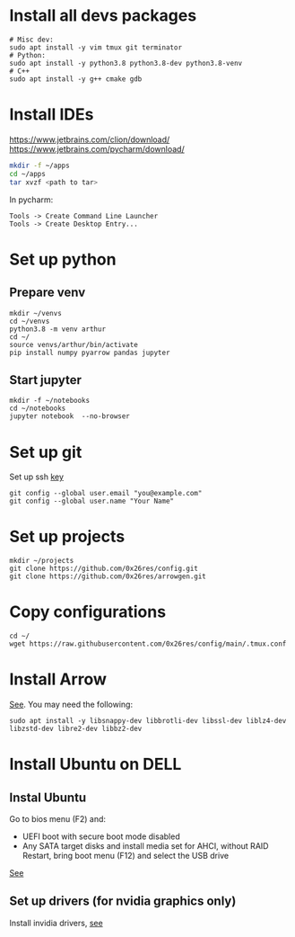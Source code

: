 # Install all devs packages

```
# Misc dev:
sudo apt install -y vim tmux git terminator
# Python:
sudo apt install -y python3.8 python3.8-dev python3.8-venv
# C++
sudo apt install -y g++ cmake gdb
```

# Install IDEs

https://www.jetbrains.com/clion/download/
https://www.jetbrains.com/pycharm/download/

```bash
mkdir -f ~/apps
cd ~/apps
tar xvzf <path to tar>
```

In pycharm:
```
Tools -> Create Command Line Launcher
Tools -> Create Desktop Entry...
```

# Set up python

## Prepare venv

```
mkdir ~/venvs
cd ~/venvs
python3.8 -m venv arthur
cd ~/
source venvs/arthur/bin/activate
pip install numpy pyarrow pandas jupyter
```

## Start jupyter

```
mkdir -f ~/notebooks
cd ~/notebooks
jupyter notebook  --no-browser
```

# Set up git

Set up ssh [key](https://docs.github.com/en/free-pro-team@latest/github/authenticating-to-github/generating-a-new-ssh-key-and-adding-it-to-the-ssh-agent)

```
git config --global user.email "you@example.com"
git config --global user.name "Your Name"
```

# Set up projects
```
mkdir ~/projects
git clone https://github.com/0x26res/config.git
git clone https://github.com/0x26res/arrowgen.git
```

# Copy configurations

```
cd ~/
wget https://raw.githubusercontent.com/0x26res/config/main/.tmux.conf
```

# Install Arrow

[See](https://arrow.apache.org/install/). You may need the following:
```
sudo apt install -y libsnappy-dev libbrotli-dev libssl-dev liblz4-dev libzstd-dev libre2-dev libbz2-dev
```

# Install Ubuntu on DELL

## Instal Ubuntu

Go to bios menu (F2) and:
* UEFI boot with secure boot mode disabled
* Any SATA target disks and install media set for AHCI, without RAID
Restart, bring boot menu (F12) and select the USB drive 
  
[See](https://gist.github.com/cantbewong/e2fa21603633bfe2c3a500bdcc853988)

## Set up drivers (for nvidia graphics only)

Install invidia drivers, [see](https://www.cyberciti.biz/faq/ubuntu-linux-install-nvidia-driver-latest-proprietary-driver/)
